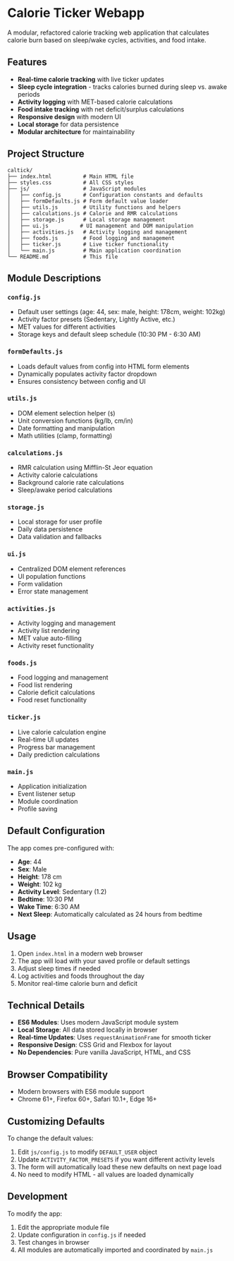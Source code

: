 # Calorie Ticker Webapp

A modular, refactored calorie tracking web application that calculates calorie burn based on sleep/wake cycles, activities, and food intake.

## Features

- **Real-time calorie tracking** with live ticker updates
- **Sleep cycle integration** - tracks calories burned during sleep vs. awake periods
- **Activity logging** with MET-based calorie calculations
- **Food intake tracking** with net deficit/surplus calculations
- **Responsive design** with modern UI
- **Local storage** for data persistence
- **Modular architecture** for maintainability

## Project Structure

```
caltick/
├── index.html          # Main HTML file
├── styles.css          # All CSS styles
├── js/                 # JavaScript modules
│   ├── config.js       # Configuration constants and defaults
│   ├── formDefaults.js # Form default value loader
│   ├── utils.js        # Utility functions and helpers
│   ├── calculations.js # Calorie and RMR calculations
│   ├── storage.js      # Local storage management
│   ├── ui.js          # UI management and DOM manipulation
│   ├── activities.js   # Activity logging and management
│   ├── foods.js        # Food logging and management
│   ├── ticker.js       # Live ticker functionality
│   └── main.js         # Main application coordination
└── README.md           # This file
```

## Module Descriptions

### `config.js`
- Default user settings (age: 44, sex: male, height: 178cm, weight: 102kg)
- Activity factor presets (Sedentary, Lightly Active, etc.)
- MET values for different activities
- Storage keys and default sleep schedule (10:30 PM - 6:30 AM)

### `formDefaults.js`
- Loads default values from config into HTML form elements
- Dynamically populates activity factor dropdown
- Ensures consistency between config and UI

### `utils.js`
- DOM element selection helper (`$`)
- Unit conversion functions (kg/lb, cm/in)
- Date formatting and manipulation
- Math utilities (clamp, formatting)

### `calculations.js`
- RMR calculation using Mifflin-St Jeor equation
- Activity calorie calculations
- Background calorie rate calculations
- Sleep/awake period calculations

### `storage.js`
- Local storage for user profile
- Daily data persistence
- Data validation and fallbacks

### `ui.js`
- Centralized DOM element references
- UI population functions
- Form validation
- Error state management

### `activities.js`
- Activity logging and management
- Activity list rendering
- MET value auto-filling
- Activity reset functionality

### `foods.js`
- Food logging and management
- Food list rendering
- Calorie deficit calculations
- Food reset functionality

### `ticker.js`
- Live calorie calculation engine
- Real-time UI updates
- Progress bar management
- Daily prediction calculations

### `main.js`
- Application initialization
- Event listener setup
- Module coordination
- Profile saving

## Default Configuration

The app comes pre-configured with:
- **Age**: 44
- **Sex**: Male
- **Height**: 178 cm
- **Weight**: 102 kg
- **Activity Level**: Sedentary (1.2)
- **Bedtime**: 10:30 PM
- **Wake Time**: 6:30 AM
- **Next Sleep**: Automatically calculated as 24 hours from bedtime

## Usage

1. Open `index.html` in a modern web browser
2. The app will load with your saved profile or default settings
3. Adjust sleep times if needed
4. Log activities and foods throughout the day
5. Monitor real-time calorie burn and deficit

## Technical Details

- **ES6 Modules**: Uses modern JavaScript module system
- **Local Storage**: All data stored locally in browser
- **Real-time Updates**: Uses `requestAnimationFrame` for smooth ticker
- **Responsive Design**: CSS Grid and Flexbox for layout
- **No Dependencies**: Pure vanilla JavaScript, HTML, and CSS

## Browser Compatibility

- Modern browsers with ES6 module support
- Chrome 61+, Firefox 60+, Safari 10.1+, Edge 16+

## Customizing Defaults

To change the default values:
1. Edit `js/config.js` to modify `DEFAULT_USER` object
2. Update `ACTIVITY_FACTOR_PRESETS` if you want different activity levels
3. The form will automatically load these new defaults on next page load
4. No need to modify HTML - all values are loaded dynamically

## Development

To modify the app:
1. Edit the appropriate module file
2. Update configuration in `config.js` if needed
3. Test changes in browser
4. All modules are automatically imported and coordinated by `main.js`
